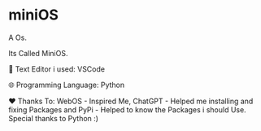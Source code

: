 # miniOS
A Os.

Its Called MiniOS.

📜 Text Editor i used: VSCode

🌐 Programming Language: Python

❤️ Thanks To: WebOS - Inspired Me, ChatGPT - Helped me installing and fixing Packages and PyPi - Helped to know the Packages i should Use. Special thanks to Python :)


